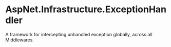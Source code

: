 # AspNet.Infrastructure.ExceptionHandler
A framework for intercepting unhandled exception globally, across all Middlewares.
